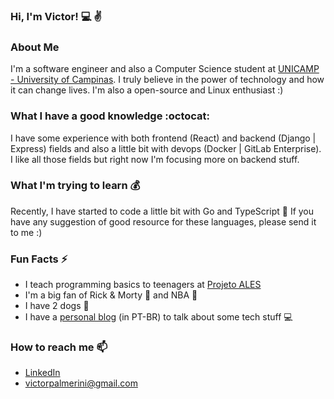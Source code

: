 ### Hi, I'm Victor! :computer: :v:

### About Me

I'm a software engineer and also a Computer Science student at [UNICAMP - University of Campinas](https://www.unicamp.br/unicamp/). I truly believe in the power of technology and how it can change lives. I'm also a open-source and Linux enthusiast :)

### What I have a good knowledge :octocat:

I have some experience with both frontend (React) and backend (Django | Express) fields and also a little bit with devops (Docker | GitLab Enterprise). I like all those fields but right now I'm focusing more on backend stuff.

### What I'm trying to learn :moneybag:
Recently, I have started to code a little bit with Go and TypeScript :rocket: If you have any suggestion of good resource for these languages, please send it to me :)

### Fun Facts ⚡
- I teach programming basics to teenagers at [Projeto ALES](https://projetoales.org) 
- I'm a big fan of Rick & Morty :cucumber: and NBA :basketball:
- I have 2 dogs :dog:
- I have a [personal blog](https://vpalmerini.github.io/blog) (in PT-BR) to talk about some tech stuff :computer:

### How to reach me 📫
- [LinkedIn](https://www.linkedin.com/in/victorpalmerini/)
- victorpalmerini@gmail.com
